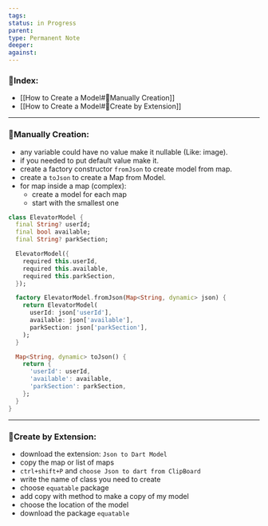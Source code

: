 ```yaml
---
tags: 
status: in Progress
parent: 
type: Permanent Note
deeper: 
against:
---
```

### 📌Index:
- [[How to Create a Model#📌Manually Creation]]
- [[How to Create a Model#📌Create by Extension]]
___
### 📌Manually Creation:
- any variable could have no value make it nullable (Like: image).
- if you needed to put default value make it.
- create a factory constructor `fromJson` to create model from map.
- create a `toJson` to create a Map from Model.
- for map inside a map (complex):
	- create a model for each map
	- start with the smallest one
```dart
class ElevatorModel {
  final String? userId;
  final bool available;
  final String? parkSection;

  ElevatorModel({
    required this.userId,
    required this.available,
    required this.parkSection,
  });

  factory ElevatorModel.fromJson(Map<String, dynamic> json) {
    return ElevatorModel(
      userId: json['userId'],
      available: json['available'],
      parkSection: json['parkSection'],
    );
  }

  Map<String, dynamic> toJson() {
    return {
      'userId': userId,
      'available': available,
      'parkSection': parkSection,
    };
  }
}
```
___
### 📌Create by Extension:
- download the extension: `Json to Dart Model`
- copy the map or list of maps
- `ctrl+shift+P` and `choose Json to dart from ClipBoard`
- write the name of class you need to create
- choose `equatable` package
- add copy with method to make a copy of my model
- choose the location of the model
- download the package `equatable`